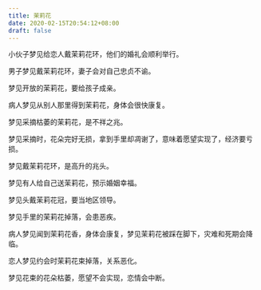 ```yaml
---
title: 茉莉花
date: 2020-02-15T20:54:12+08:00
draft: false
---
```


小伙子梦见给恋人戴茉莉花环，他们的婚礼会顺利举行。


男子梦见戴茉莉花环，妻子会对自己忠贞不谕。


梦见开放的茉莉花，要给孩子成亲。


病人梦见从别人那里得到茉莉花，身体会很快康复。


梦见采摘枯萎的茉莉花，是不祥之兆。


梦见采摘时，花朵完好无损，拿到手里却凋谢了，意味着愿望实现了，经济要亏损。


梦见戴茉莉花环，是高升的兆头。


梦见有人给自己送茉莉花，预示婚姻幸福。


梦见头戴茉莉花冠，要当地区领导。


梦见手里的茉莉花掉落，会患恶疾。


病人梦见闻到茉莉花香，身体会康复，梦见茉莉花被踩在脚下，灾难和死期会降临。


恋人梦见约会时茉莉花束掉落，关系恶化。


梦见花束的花朵枯萎，愿望不会实现，恋情会中断。
